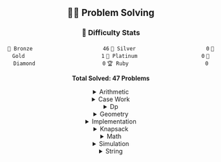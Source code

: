 <div align="center">


## 🏃‍♂️ Problem Solving
### 🏅 Difficulty Stats
<div align="center">

`🥉 Bronze                      ` `46`
`🥈 Silver                      ` `0`
`🥇 Gold                        ` `1`
`💎 Platinum                    ` `0`
`👑 Diamond                     ` `0`
`🏆 Ruby                        ` `0`

**Total Solved: 47 Problems**
</div>

<details>
<summary>Arithmetic</summary>

<div align="center">

🥉 [A+B (BOJ 1000)](CodingTestProject/1000/1000.cpp)

🥉 [A-B (BOJ 1001)](CodingTestProject/1001/1001.cpp)

🥉 [A/B (BOJ 1008)](CodingTestProject/1008/1008.cpp)

🥉 [나머지 (BOJ 10430)](CodingTestProject/10430/10430.cpp)

🥉 [사칙연산 (BOJ 10869)](CodingTestProject/10869/10869.cpp)

🥉 [A+B - 3 (BOJ 10950)](CodingTestProject/10950/10950.cpp)

🥉 [A+B - 4 (BOJ 10951)](CodingTestProject/10951/10951.cpp)

🥉 [A+B - 5 (BOJ 10952)](CodingTestProject/10952/10952.cpp)

🥉 [A×B (BOJ 10998)](CodingTestProject/10998/10998.cpp)

🥉 [A+B - 7 (BOJ 11021)](CodingTestProject/11021/11021.cpp)

🥉 [A+B - 8 (BOJ 11022)](CodingTestProject/11022/11022.cpp)

🥉 [꼬마 정민 (BOJ 11382)](CodingTestProject/11382/11382.cpp)

🥉 [평균 (BOJ 1546)](CodingTestProject/1546/1546.cpp)

🥉 [빠른 A+B (BOJ 15552)](CodingTestProject/15552/15552.cpp)

🥉 [1998년생인 내가 태국에서는 2541년생?! (BOJ 18108)](CodingTestProject/18108/18108.cpp)

🥉 [주사위 세개 (BOJ 2480)](CodingTestProject/2480/2480.cpp)

🥉 [오븐 시계 (BOJ 2525)](CodingTestProject/2525/2525.cpp)

🥉 [영수증 (BOJ 25304)](CodingTestProject/25304/25304.cpp)

🥉 [곱셈 (BOJ 2588)](CodingTestProject/2588/2588.cpp)

🥉 [윤년 (BOJ 2753)](CodingTestProject/2753/2753.cpp)

🥉 [알람 시계 (BOJ 2884)](CodingTestProject/2884/2884.cpp)

🥉 [나머지 (BOJ 3052)](CodingTestProject/3052/3052.cpp)

</div>
</details>

<details>
<summary>Case Work</summary>

<div align="center">

🥉 [주사위 세개 (BOJ 2480)](CodingTestProject/2480/2480.cpp)

</div>
</details>

<details>
<summary>Dp</summary>

<div align="center">

🥇 [평범한 배낭 (BOJ 12865)](CodingTestProject/12865/12865.cpp)

</div>
</details>

<details>
<summary>Geometry</summary>

<div align="center">

🥉 [사분면 고르기 (BOJ 14681)](CodingTestProject/14681/14681.cpp)

</div>
</details>

<details>
<summary>Implementation</summary>

<div align="center">

🥉 [A+B (BOJ 1000)](CodingTestProject/1000/1000.cpp)

🥉 [A-B (BOJ 1001)](CodingTestProject/1001/1001.cpp)

🥉 [A/B (BOJ 1008)](CodingTestProject/1008/1008.cpp)

🥉 [고양이 (BOJ 10171)](CodingTestProject/10171/10171.cpp)

🥉 [개 (BOJ 10172)](CodingTestProject/10172/10172.cpp)

🥉 [나머지 (BOJ 10430)](CodingTestProject/10430/10430.cpp)

🥉 [개수 세기 (BOJ 10807)](CodingTestProject/10807/10807.cpp)

🥉 [공 넣기 (BOJ 10810)](CodingTestProject/10810/10810.cpp)

🥉 [바구니 뒤집기 (BOJ 10811)](CodingTestProject/10811/10811.cpp)

🥉 [공 바꾸기 (BOJ 10813)](CodingTestProject/10813/10813.cpp)

🥉 [최소, 최대 (BOJ 10818)](CodingTestProject/10818/10818.cpp)

🥉 [사칙연산 (BOJ 10869)](CodingTestProject/10869/10869.cpp)

🥉 [X보다 작은 수 (BOJ 10871)](CodingTestProject/10871/10871.cpp)

🥉 [??! (BOJ 10926)](CodingTestProject/10926/10926.cpp)

🥉 [A+B - 3 (BOJ 10950)](CodingTestProject/10950/10950.cpp)

🥉 [A+B - 4 (BOJ 10951)](CodingTestProject/10951/10951.cpp)

🥉 [A+B - 5 (BOJ 10952)](CodingTestProject/10952/10952.cpp)

🥉 [A×B (BOJ 10998)](CodingTestProject/10998/10998.cpp)

🥉 [A+B - 7 (BOJ 11021)](CodingTestProject/11021/11021.cpp)

🥉 [A+B - 8 (BOJ 11022)](CodingTestProject/11022/11022.cpp)

🥉 [꼬마 정민 (BOJ 11382)](CodingTestProject/11382/11382.cpp)

🥉 [아스키 코드 (BOJ 11654)](CodingTestProject/11654/11654.cpp)

🥉 [두 수 비교하기 (BOJ 1330)](CodingTestProject/1330/1330.cpp)

🥉 [사분면 고르기 (BOJ 14681)](CodingTestProject/14681/14681.cpp)

🥉 [빠른 A+B (BOJ 15552)](CodingTestProject/15552/15552.cpp)

🥉 [별 찍기 - 1 (BOJ 2438)](CodingTestProject/2438/2438.cpp)

🥉 [별 찍기 - 2 (BOJ 2439)](CodingTestProject/2439/2439.cpp)

🥉 [주사위 세개 (BOJ 2480)](CodingTestProject/2480/2480.cpp)

🥉 [영수증 (BOJ 25304)](CodingTestProject/25304/25304.cpp)

🥉 [코딩은 체육과목 입니다 (BOJ 25314)](CodingTestProject/25314/25314.cpp)

🥉 [Hello World (BOJ 2557)](CodingTestProject/2557/2557.cpp)

🥉 [최댓값 (BOJ 2562)](CodingTestProject/2562/2562.cpp)

🥉 [구구단 (BOJ 2739)](CodingTestProject/2739/2739.cpp)

🥉 [단어 길이 재기 (BOJ 2743)](CodingTestProject/2743/2743.cpp)

🥉 [윤년 (BOJ 2753)](CodingTestProject/2753/2753.cpp)

🥉 [문자와 문자열 (BOJ 27866)](CodingTestProject/27866/27866.cpp)

🥉 [과제 안 내신 분..? (BOJ 5597)](CodingTestProject/5597/5597.cpp)

🥉 [합 (BOJ 8393)](CodingTestProject/8393/8393.cpp)

🥉 [문자열 (BOJ 9086)](CodingTestProject/9086/9086.cpp)

🥉 [시험 성적 (BOJ 9498)](CodingTestProject/9498/9498.cpp)

</div>
</details>

<details>
<summary>Knapsack</summary>

<div align="center">

🥇 [평범한 배낭 (BOJ 12865)](CodingTestProject/12865/12865.cpp)

</div>
</details>

<details>
<summary>Math</summary>

<div align="center">

🥉 [A+B (BOJ 1000)](CodingTestProject/1000/1000.cpp)

🥉 [A-B (BOJ 1001)](CodingTestProject/1001/1001.cpp)

🥉 [A/B (BOJ 1008)](CodingTestProject/1008/1008.cpp)

🥉 [나머지 (BOJ 10430)](CodingTestProject/10430/10430.cpp)

🥉 [최소, 최대 (BOJ 10818)](CodingTestProject/10818/10818.cpp)

🥉 [사칙연산 (BOJ 10869)](CodingTestProject/10869/10869.cpp)

🥉 [A+B - 3 (BOJ 10950)](CodingTestProject/10950/10950.cpp)

🥉 [A+B - 4 (BOJ 10951)](CodingTestProject/10951/10951.cpp)

🥉 [A+B - 5 (BOJ 10952)](CodingTestProject/10952/10952.cpp)

🥉 [A×B (BOJ 10998)](CodingTestProject/10998/10998.cpp)

🥉 [A+B - 7 (BOJ 11021)](CodingTestProject/11021/11021.cpp)

🥉 [A+B - 8 (BOJ 11022)](CodingTestProject/11022/11022.cpp)

🥉 [꼬마 정민 (BOJ 11382)](CodingTestProject/11382/11382.cpp)

🥉 [평균 (BOJ 1546)](CodingTestProject/1546/1546.cpp)

🥉 [빠른 A+B (BOJ 15552)](CodingTestProject/15552/15552.cpp)

🥉 [1998년생인 내가 태국에서는 2541년생?! (BOJ 18108)](CodingTestProject/18108/18108.cpp)

🥉 [주사위 세개 (BOJ 2480)](CodingTestProject/2480/2480.cpp)

🥉 [오븐 시계 (BOJ 2525)](CodingTestProject/2525/2525.cpp)

🥉 [영수증 (BOJ 25304)](CodingTestProject/25304/25304.cpp)

🥉 [곱셈 (BOJ 2588)](CodingTestProject/2588/2588.cpp)

🥉 [구구단 (BOJ 2739)](CodingTestProject/2739/2739.cpp)

🥉 [윤년 (BOJ 2753)](CodingTestProject/2753/2753.cpp)

🥉 [알람 시계 (BOJ 2884)](CodingTestProject/2884/2884.cpp)

🥉 [나머지 (BOJ 3052)](CodingTestProject/3052/3052.cpp)

🥉 [합 (BOJ 8393)](CodingTestProject/8393/8393.cpp)

</div>
</details>

<details>
<summary>Simulation</summary>

<div align="center">

🥉 [공 넣기 (BOJ 10810)](CodingTestProject/10810/10810.cpp)

🥉 [바구니 뒤집기 (BOJ 10811)](CodingTestProject/10811/10811.cpp)

🥉 [공 바꾸기 (BOJ 10813)](CodingTestProject/10813/10813.cpp)

</div>
</details>

<details>
<summary>String</summary>

<div align="center">

🥉 [단어 길이 재기 (BOJ 2743)](CodingTestProject/2743/2743.cpp)

🥉 [문자와 문자열 (BOJ 27866)](CodingTestProject/27866/27866.cpp)

🥉 [문자열 (BOJ 9086)](CodingTestProject/9086/9086.cpp)

</div>
</details>

</div>